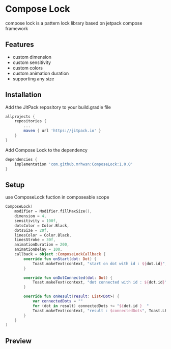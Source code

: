 
# Compose Lock

compose lock is a pattern lock library based on jetpack compose framework


## Features

- custom dimension
- custom sensitivity
- custom colors
- custom animation duration
- supporting any size
## Installation

Add the JitPack repository to your build.gradle file

```gradle
allprojects {
	repositories {
		...
		maven { url 'https://jitpack.io' }
	}
}
```
Add Compose Lock to the dependency
```gradle
dependencies {
	implementation 'com.github.mrhwsn:ComposeLock:1.0.0'
}
```
    
## Setup

use ComposeLock fuction in composeable scope

```kotlin
ComposeLock(
    modifier = Modifier.fillMaxSize(),
    dimension = 4,
    sensitivity = 100f,
    dotsColor = Color.Black,
    dotsSize = 20f,
    linesColor = Color.Black,
    linesStroke = 30f,
    animationDuration = 200,
    animationDelay = 100,
    callback = object :ComposeLockCallback {
        override fun onStart(dot: Dot) {
            Toast.makeText(context, "start on dot with id : ${dot.id}", Toast.LENGTH_SHORT).show()
        }

        override fun onDotConnected(dot: Dot) {
            Toast.makeText(context, "dot connected with id : ${dot.id}", Toast.LENGTH_SHORT).show()
        }

        override fun onResult(result: List<Dot>) {
            var connectedDots = ""
            for (dot in result) connectedDots += "${dot.id }  "
            Toast.makeText(context, "result : $connectedDots", Toast.LENGTH_SHORT).show()
        }
    }
)
```


## Preview

